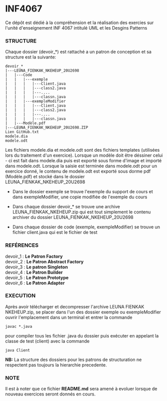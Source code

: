 # INF4067

Ce dépôt est dédié à la compréhension et la réalisation des exercies sur l'unité d'enseignement INF 4067 intitulé UML et les Desgins Patterns

### STRUCTURE

Chaque dossier (devoir\_\*) est rattaché a un patron de conception et sa structure est la suivante:

```
devoir_*
|---LEUNA_FIENKAK_NKEHEUP_20U2698
|   |---Code
|   |   |---exemple
|   |   |   |---Client.java
|   |   |   |---class2.java
|   |   |   |---....
|   |   |   |---classn.java
|   |   |---exempleModifier
|   |   |   |---Client.java
|   |   |   |---class2.java
|   |   |   |---....
|   |   |   |---classn.java
|   |---Modèle.pdf
|---LEUNA_FIENKAK_NKEHEUP_20U2698.ZIP
Lien GitHub.txt
modele.dia
modele.odt
```

Les fichiers modele.dia et modele.odt sont des fichiers templates (utilisées lors du traitement d'un exercice). Lorsque un modèle doit être déssiner
celui - ci est fait dans modele.dia puis est exporté sous forme d'image et importé dans modele.odt. Lorsque la saisie est terminée dans modele.odt pour un exercice donné,
le contenu de modele.odt est exporté sous dorme pdf (Modèle.pdf) et stocké dans le dossier LEUNA_FIENKAK_NKEHEUP_20U2698

- Dans le dossier exemple se trouve l'exemple du support de cours et dans exempleModifier, une copie modifiée de l'exemple du cours

- Dans chaque dossier devoir\_\* se trouve une archive LEUNA_FIENKAK_NKEHEUP.zip qui est tout simplement le contenu archiver du dossier LEUNA_FIENKAK_NKEHEUP_20U2698

- Dans chaque dossier de code (exemple, exempleModifier) se trouve un fichier client.java qui est le fichier de test

### REFÉRENCES

devoir_1 : **Le Patron Factory**  
devoir_2 : **Le Patron Abstract Factory**  
devoir_3 : **Le patron Singleton**  
devoir_4 : **Le Patron Builder**  
devoir_5 : **Le Patron Prototype**  
devoir_6 : **Le Patron Adapter**

### EXECUTION

Après avoir télécharger et decompresser l'archive LEUNA FIENKAK NKEHEUP.zip, se placer dans l'un des dossier exemple ou exempleModifier
ouvrir l'emplacement dans un terminal et entrer la commande

```
javac *.java
```

pour compiler tous les fichier .java du dossier
puis exécuter en appelant la classe de test (client) avec la commande

```
java Client
```

**NB:** La structure des dossiers pour les patrons de structuration ne respectent pas toujours la hierarchie precedente.

### NOTE

Il est à noter que ce fichier **README.md** sera amené à evoluer lorsque de nouveau exercices seront donnés en cours.
